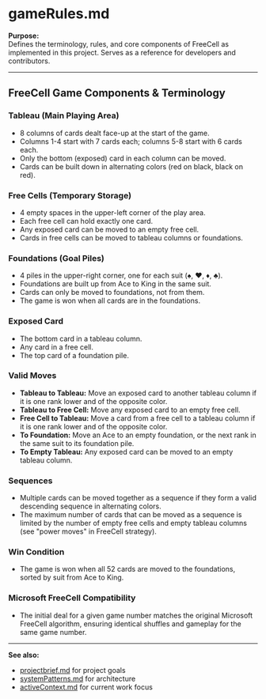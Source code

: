 # gameRules.md

**Purpose:**  
Defines the terminology, rules, and core components of FreeCell as implemented in this project. Serves as a reference for developers and contributors.

---

## FreeCell Game Components & Terminology

### Tableau (Main Playing Area)
- 8 columns of cards dealt face-up at the start of the game.
- Columns 1-4 start with 7 cards each; columns 5-8 start with 6 cards each.
- Only the bottom (exposed) card in each column can be moved.
- Cards can be built down in alternating colors (red on black, black on red).

### Free Cells (Temporary Storage)
- 4 empty spaces in the upper-left corner of the play area.
- Each free cell can hold exactly one card.
- Any exposed card can be moved to an empty free cell.
- Cards in free cells can be moved to tableau columns or foundations.

### Foundations (Goal Piles)
- 4 piles in the upper-right corner, one for each suit (♠, ♥, ♦, ♣).
- Foundations are built up from Ace to King in the same suit.
- Cards can only be moved to foundations, not from them.
- The game is won when all cards are in the foundations.

### Exposed Card
- The bottom card in a tableau column.
- Any card in a free cell.
- The top card of a foundation pile.

### Valid Moves
- **Tableau to Tableau:** Move an exposed card to another tableau column if it is one rank lower and of the opposite color.
- **Tableau to Free Cell:** Move any exposed card to an empty free cell.
- **Free Cell to Tableau:** Move a card from a free cell to a tableau column if it is one rank lower and of the opposite color.
- **To Foundation:** Move an Ace to an empty foundation, or the next rank in the same suit to its foundation pile.
- **To Empty Tableau:** Any exposed card can be moved to an empty tableau column.

### Sequences
- Multiple cards can be moved together as a sequence if they form a valid descending sequence in alternating colors.
- The maximum number of cards that can be moved as a sequence is limited by the number of empty free cells and empty tableau columns (see "power moves" in FreeCell strategy).

### Win Condition
- The game is won when all 52 cards are moved to the foundations, sorted by suit from Ace to King.

### Microsoft FreeCell Compatibility
- The initial deal for a given game number matches the original Microsoft FreeCell algorithm, ensuring identical shuffles and gameplay for the same game number.

---

**See also:**  
- [projectbrief.md](./projectbrief.md) for project goals  
- [systemPatterns.md](./systemPatterns.md) for architecture  
- [activeContext.md](./activeContext.md) for current work focus
